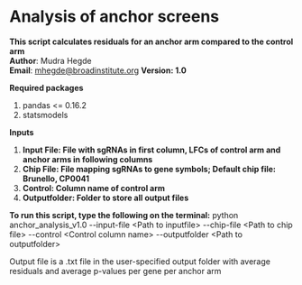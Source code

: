 # Analysis of anchor screens
<b>This script calculates residuals for an anchor arm compared to the control arm</b>  
<b>Author</b>: Mudra Hegde  
<b>Email</b>: mhegde@broadinstitute.org
<b>Version: 1.0 </b>  

<b> Required packages </b>
1. pandas <= 0.16.2
2. statsmodels

<b>Inputs</b>
1. <b>Input File: File with sgRNAs in first column, LFCs of control arm and anchor arms in following columns</b>
2. <b>Chip File: File mapping sgRNAs to gene symbols; Default chip file: Brunello, CP0041</b>
3. <b>Control: Column name of control arm</b>
4. <b>Outputfolder: Folder to store all output files </b>

<b>To run this script, type the following on the terminal:</b>
python anchor_analysis_v1.0 --input-file \<Path to inputfile\> --chip-file \<Path to chip file\> --control \<Control column name\> --outputfolder \<Path to outputfolder\>

Output file is a .txt file in the user-specified output folder with average residuals and average p-values per gene per anchor arm